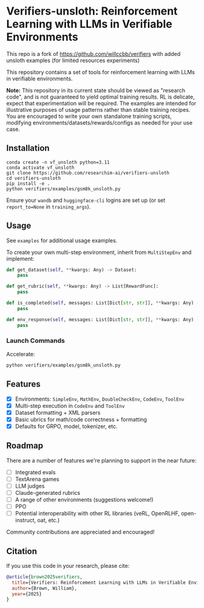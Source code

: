 # Verifiers-unsloth: Reinforcement Learning with LLMs in Verifiable Environments

This repo is a fork of https://github.com/willccbb/verifiers with added unsloth examples (for limited resources experiments)

This repository contains a set of tools for reinforcement learning with LLMs in verifiable environments. 

**Note:** This repository in its current state should be viewed as "research code", and is not guaranteed to yield optimal training results. RL is delicate, expect that experimentation will be required. The examples are intended for illustrative purposes of usage patterns rather than stable training recipes. You are encouraged to write your own standalone training scripts, modifying environments/datasets/rewards/configs as needed for your use case.


## Installation

```
conda create -n vf_unsloth python=3.11
conda activate vf_unsloth
git clone https://github.com/researchim-ai/verifiers-unsloth
cd verifiers-unsloth
pip install -e .
python verifiers/examples/gsm8k_unsloth.py
```


Ensure your `wandb` and `huggingface-cli` logins are set up (or set `report_to=None` in `training_args`).

## Usage

See `examples` for additional usage examples. 

To create your own multi-step environment, inherit from `MultiStepEnv` and implement:
```python
def get_dataset(self, **kwargs: Any) -> Dataset:
    pass

def get_rubric(self, **kwargs: Any) -> List[RewardFunc]:
    pass

def is_completed(self, messages: List[Dict[str, str]], **kwargs: Any) -> bool:
    pass

def env_response(self, messages: List[Dict[str, str]], **kwargs: Any) -> Dict[str, str]:
    pass
```

### Launch Commands
Accelerate:
```bash
python verifiers/examples/gsm8k_unsloth.py
```

## Features
- [X] Environments: `SimpleEnv`, `MathEnv`, `DoubleCheckEnv`, `CodeEnv`, `ToolEnv`
- [X] Multi-step execution in `CodeEnv` and `ToolEnv`
- [X] Dataset formatting + XML parsers
- [X] Basic ubrics for math/code correctness + formatting
- [X] Defaults for GRPO, model, tokenizer, etc.

## Roadmap

There are a number of features we're planning to support in the near future:
- [ ] Integrated evals
- [ ] TextArena games
- [ ] LLM judges
- [ ] Claude-generated rubrics
- [ ] A range of other environments (suggestions welcome!)
- [ ] PPO
- [ ] Potential interoperability with other RL libraries (veRL, OpenRLHF, open-instruct, oat, etc.)

Community contributions are appreciated and encouraged!

## Citation

If you use this code in your research, please cite:

```bibtex
@article{brown2025verifiers,
  title={Verifiers: Reinforcement Learning with LLMs in Verifiable Environments},
  author={Brown, William},
  year={2025}
}
```
